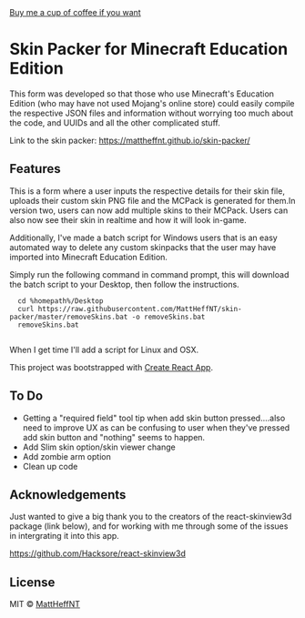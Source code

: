 <a href="https://www.paypal.com/donate?business=5DZP7QEDWW85A&currency_code=AUD">
Buy me a cup of coffee if you want</a>

# Skin Packer for Minecraft Education Edition

This form was developed so that those who use Minecraft's Education Edition (who may have not used Mojang's online store) could easily compile the respective JSON files and information without worrying too much about the code, and UUIDs and all the other complicated stuff.

Link to the skin packer: https://mattheffnt.github.io/skin-packer/

## Features

This is a form where a user inputs the respective details for their skin file, uploads their custom skin PNG file and the MCPack is generated for them.In version two, users can now add multiple skins to their MCPack. Users can also now see their skin in realtime and how it will look in-game.

Additionally, I've made a batch script for Windows users that is an easy automated way to delete any custom skinpacks that the user may have imported into Minecraft Education Edition.

Simply run the following command in command prompt, this will download the batch script to your Desktop, then follow the instructions.

```
  cd %homepath%/Desktop
  curl https://raw.githubusercontent.com/MattHeffNT/skin-packer/master/removeSkins.bat -o removeSkins.bat
  removeSkins.bat
  
```
  
When I get time I'll add a script for Linux and OSX.

This project was bootstrapped with [Create React App](https://github.com/facebook/create-react-app).


## To Do

-   Getting a "required field" tool tip when add skin button pressed....also need to improve UX as can be confusing to user when they've pressed add skin button and "nothing" seems to happen.
-   Add Slim skin option/skin viewer change
-   Add zombie arm option
-   Clean up code

## Acknowledgements

Just wanted to give a big thank you to the creators of the react-skinview3d package (link below), and for working with me through some of the issues in intergrating it into this app.

https://github.com/Hacksore/react-skinview3d

## License

MIT © [MattHeffNT](https://github.com/MattHeffNT)
